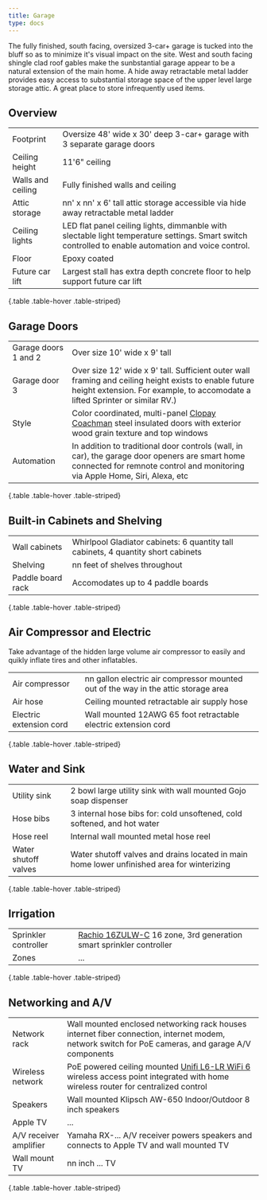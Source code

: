 ```yaml
---
title: Garage
type: docs
---
```


The fully finished, south facing, oversized 3-car+ garage is tucked into the bluff so as to minimize it's visual impact on the site. West and south facing shingle clad roof gables make the sunbstantial garage appear to be a natural extension of the main home. A hide away retractable metal ladder provides easy access to substantial storage space of the upper level large storage attic. A great place to store infrequently used items.

## Overview

| | |
|-|-|
|Footprint|Oversize 48' wide x 30' deep 3-car+ garage with 3 separate garage doors|
|Ceiling height|11'6" ceiling|
|Walls and ceiling|Fully finished walls and ceiling|
|Attic storage|nn' x nn' x 6' tall attic storage accessible via hide away retractable metal ladder|
|Ceiling lights|LED flat panel ceiling lights, dimmanble with slectable light temperature settings. Smart switch controlled to enable automation and voice control.|
|Floor|Epoxy coated|
|Future car lift|Largest stall has extra depth concrete floor to help support future car lift|
{.table .table-hover .table-striped}

## Garage Doors

| | |
|-|-|
|Garage doors 1 and 2|Over size 10' wide x 9' tall|
|Garage door 3|Over size 12' wide x 9' tall. Sufficient outer wall framing and ceiling height exists to enable future height extension. For example, to accomodate a lifted Sprinter or similar RV.)|
|Style|Color coordinated, multi-panel [Clopay Coachman](https://www.clopaydoor.com/coachman) steel insulated doors with exterior wood grain texture and top windows| 
|Automation|In addition to traditional door controls (wall, in car), the garage door openers are smart home connected for remnote control and monitoring via Apple Home, Siri, Alexa, etc|
{.table .table-hover .table-striped}

## Built-in Cabinets and Shelving

| | |
|-|-|
|Wall cabinets|Whirlpool Gladiator cabinets: 6 quantity tall cabinets, 4 quantity short cabinets|
|Shelving|nn feet of shelves throughout|
|Paddle board rack|Accomodates up to 4 paddle boards|
{.table .table-hover .table-striped}

## Air Compressor and Electric

Take advantage of the hidden large volume air compressor to easily and quikly inflate tires and other inflatables.

| | |
|-|-|
|Air compressor|nn gallon electric air compressor mounted out of the way in the attic storage area|
|Air hose|Ceiling mounted retractable air supply hose|
|Electric extension cord|Wall mounted 12AWG 65 foot retractable electric extension cord|
{.table .table-hover .table-striped}

## Water and Sink

| | |
|-|-|
|Utility sink|2 bowl large utility sink with wall mounted Gojo soap dispenser|
|Hose bibs|3 internal hose bibs for: cold unsoftened, cold softened, and hot water|
|Hose reel|Internal wall mounted metal hose reel|
|Water shutoff valves|Water shutoff valves and drains located in main home lower unfinished area for winterizing|
{.table .table-hover .table-striped}

## Irrigation

| | |
|-|-|
|Sprinkler controller|[Rachio 16ZULW-C](https://rachio.com/products/rachio-3/) 16 zone, 3rd generation smart sprinkler controller|
|Zones|...|
{.table .table-hover .table-striped}

## Networking and A/V

| | |
|-|-|
|Network rack|Wall mounted enclosed networking rack houses internet fiber connection, internet modem, network switch for PoE cameras, and garage A/V components|
|Wireless network|PoE powered ceiling mounted [Unifi L6-LR WiFi 6](https://store.ui.com/us/en/pro/category/all-wifi/products/u6-lr) wireless access point integrated with home wireless router for centralized control|
|Speakers|Wall mounted Klipsch AW-650 Indoor/Outdoor 8 inch speakers|
|Apple TV|...|
|A/V receiver amplifier|Yamaha RX-... A/V receiver powers speakers and connects to Apple TV and wall mounted TV|
|Wall mount TV|nn inch ... TV|
{.table .table-hover .table-striped}
